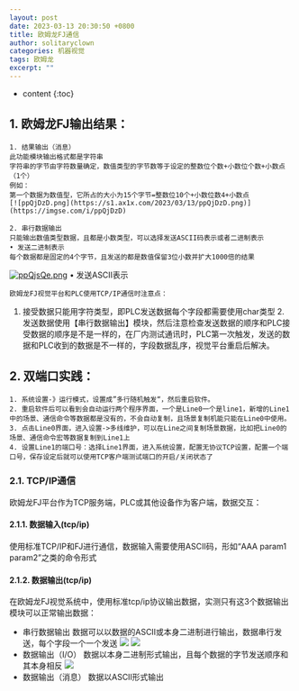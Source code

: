 ```yaml
---
layout: post
date: 2023-03-13 20:30:50 +0800
title: 欧姆龙FJ通信
author: solitaryclown
categories: 机器视觉
tags: 欧姆龙
excerpt: ""
---
```

* content
{:toc}


## 1. 欧姆龙FJ输出结果：
	1. 结果输出（消息）
	此功能模块输出格式都是字符串
	字符串的字节由字符数量确定，数值类型的字节数等于设定的整数位个数+小数位个数+小数点（1个）
	例如：
	第一个数据为数值型，它所占的大小为15个字节=整数位10个+小数位数4+小数点
	[![ppQjDzD.png](https://s1.ax1x.com/2023/03/13/ppQjDzD.png)](https://imgse.com/i/ppQjDzD)
	
	2. 串行数据输出
	只能输出数值类型数据，且都是小数类型，可以选择发送ASCII码表示或者二进制表示
	• 发送二进制表示
	每个数据都是固定的4个字节，且发送的都是数值保留3位小数并扩大1000倍的结果
	
  [![ppQjsQe.png](https://s1.ax1x.com/2023/03/13/ppQjsQe.png)](https://imgse.com/i/ppQjsQe)
	• 发送ASCII表示
	
	
	欧姆龙FJ视觉平台和PLC使用TCP/IP通信时注意点：
  1. 接受数据只能用字符类型，即PLC发送数据每个字段都需要使用char类型
	2. 发送数据使用【串行数据输出】模块，然后注意检查发送数据的顺序和PLC接受数据的顺序是不是一样的，在厂内测试通讯时，PLC第一次触发，发送的数据和PLC收到的数据是不一样的，字段数据乱序，视觉平台重启后解决。
## 2. 双端口实践：
	1. 系统设置-》运行模式，设置成”多行随机触发“，然后重启软件。
	2. 重启软件后可以看到会自动运行两个程序界面，一个是Line0一个是line1，新增的Line1中的场景、通信命令等数据都是没有的，不会自动复制，且场景复制机能只能在Line0中使用。
	3. 点击Line0界面，进入设置->多线维护，可以在Line之间复制场景数据，比如把Line0的场景、通信命令宏等数据复制到Line1上
	4. 设置Line1的端口号：选择Line1界面，进入系统设置，配置无协议TCP设置，配置一个端口号，保存设定后就可以使用TCP客户端测试端口的开启/关闭状态了
	




### 2.1. TCP/IP通信
欧姆龙FJ平台作为TCP服务端，PLC或其他设备作为客户端，数据交互：
#### 2.1.1. 数据输入(tcp/ip)
使用标准TCP/IP和FJ进行通信，数据输入需要使用ASCII码，形如“AAA param1 param2”之类的命令形式

#### 2.1.2. 数据输出(tcp/ip)
在欧姆龙FJ视觉系统中，使用标准tcp/ip协议输出数据，实测只有这3个数据输出模块可以正常输出数据：
+ 串行数据输出
  数据可以以数据的ASCII或本身二进制进行输出，数据串行发送，每个字段一个一个发送
  ![](https://s2.xptou.com/2023/03/13/640eca05a5e55.png)
  ![](https://s2.xptou.com/2023/03/13/640ecaba34fb7.png)
+ 数据输出（I/O）
  数据以本身二进制形式输出，且每个数据的字节发送顺序和其本身相反
  ![](https://imgse.com/i/ppQYyDS)
+ 数据输出（消息）
  数据以ASCII形式输出
  

